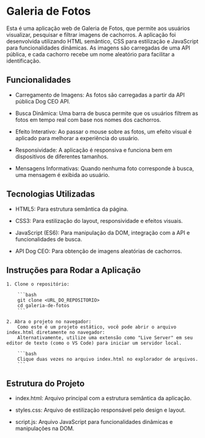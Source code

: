 
# Galeria de Fotos

Esta é uma aplicação web de Galeria de Fotos, que permite aos usuários visualizar, pesquisar e filtrar imagens de cachorros. A aplicação foi desenvolvida utilizando HTML semântico, CSS para estilização e JavaScript para funcionalidades dinâmicas. As imagens são carregadas de uma API pública, e cada cachorro recebe um nome aleatório para facilitar a identificação.


## Funcionalidades

- Carregamento de Imagens: As fotos são carregadas a partir da API pública Dog CEO API.

- Busca Dinâmica: Uma barra de busca permite que os usuários filtrem as fotos em tempo real com base nos nomes dos cachorros.

- Efeito Interativo: Ao passar o mouse sobre as fotos, um efeito visual é aplicado para melhorar a experiência do usuário.

- Responsividade: A aplicação é responsiva e funciona bem em dispositivos de diferentes tamanhos.

- Mensagens Informativas: Quando nenhuma foto corresponde à busca, uma mensagem é exibida ao usuário. 


## Tecnologias Utilizadas

- HTML5: Para estrutura semântica da página.

- CSS3: Para estilização do layout, responsividade e efeitos visuais.

- JavaScript (ES6): Para manipulação da DOM, integração com a API e funcionalidades de busca.

- API Dog CEO: Para obtenção de imagens aleatórias de cachorros.


## Instruções para Rodar a Aplicação

    1. Clone o repositório:

        ```bash
        git clone <URL_DO_REPOSITORIO>
        cd galeria-de-fotos
        ```
    
    2. Abra o projeto no navegador:
        Como este é um projeto estático, você pode abrir o arquivo index.html diretamente no navegador:
        Alternativamente, utilize uma extensão como "Live Server" em seu editor de texto (como o VS Code) para iniciar um servidor local.

        ```bash
        Clique duas vezes no arquivo index.html no explorador de arquivos.
        ```
    
    
    
## Estrutura do Projeto

 - index.html: Arquivo principal com a estrutura semântica da aplicação.

 - styles.css: Arquivo de estilização responsável pelo design e layout.

 - script.js: Arquivo JavaScript para funcionalidades dinâmicas e manipulações na DOM.

